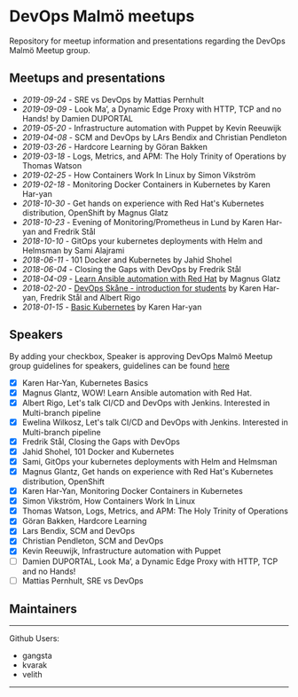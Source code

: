 # DevOps Malmö meetups

Repository for meetup information and presentations regarding the DevOps Malmö Meetup group.

## Meetups and presentations

- *2019-09-24* - SRE vs DevOps by Mattias Pernhult
- *2019-09-09* - Look Ma’, a Dynamic Edge Proxy with HTTP, TCP and no Hands! by Damien DUPORTAL
- *2019-05-20* - Infrastructure automation with Puppet by Kevin Reeuwijk
- *2019-04-08* - SCM and DevOps by LArs Bendix and Christian Pendleton
- *2019-03-26* - Hardcore Learning by Göran Bakken
- *2019-03-18* - Logs, Metrics, and APM: The Holy Trinity of Operations by Thomas Watson
- *2019-02-25* - How Containers Work In Linux by Simon Vikström
- *2019-02-18* - Monitoring Docker Containers in Kubernetes by Karen Har-yan
- *2018-10-30* - Get hands on experience with Red Hat's Kubernetes distribution, OpenShift by Magnus Glatz
- *2018-10-23* - Evening of Monitoring/Prometheus in Lund by Karen Har-yan and Fredrik Stål
- *2018-10-10* - GitOps your kubernetes deployments with Helm and Helmsman by Sami Alajrami
- *2018-06-11* - 101 Docker and Kubernetes by Jahid Shohel
- *2018-06-04* - Closing the Gaps with DevOps by Fredrik Stål
- *2018-04-09* - [Learn Ansible automation with Red Hat](https://goo.gl/ThoJBB) by Magnus Glatz
- *2018-02-20* - [DevOps Skåne - introduction for students](https://goo.gl/K5sbk7) by Karen Har-yan, Fredrik Stål and Albert Rigo
- *2018-01-15* - [Basic Kubernetes](https://goo.gl/GTHwyi) by Karen Har-yan


## Speakers

By adding your checkbox, Speaker is approving DevOps Malmö Meetup group guidelines for speakers, guidelines can be found [here](guidelines.pdf)

- [x] Karen Har-Yan, Kubernetes Basics
- [x] Magnus Glantz, WOW! Learn Ansible automation with Red Hat.
- [x] Albert Rigo, Let's talk CI/CD and DevOps with Jenkins. Interested in Multi-branch pipeline
- [x] Ewelina Wilkosz, Let's talk CI/CD and DevOps with Jenkins. Interested in Multi-branch pipeline
- [x] Fredrik Stål, Closing the Gaps with DevOps
- [x] Jahid Shohel, 101 Docker and Kubernetes
- [x] Sami, GitOps your kubernetes deployments with Helm and Helmsman
- [x] Magnus Glantz, Get hands on experience with Red Hat's Kubernetes distribution, OpenShift
- [x] Karen Har-Yan, Monitoring Docker Containers in Kubernetes
- [x] Simon Vikström, How Containers Work In Linux
- [x] Thomas Watson, Logs, Metrics, and APM: The Holy Trinity of Operations
- [x] Göran Bakken, Hardcore Learning
- [x] Lars Bendix, SCM and DevOps
- [x] Christian Pendleton, SCM and DevOps
- [x] Kevin Reeuwijk, Infrastructure automation with Puppet
- [ ] Damien DUPORTAL, Look Ma’, a Dynamic Edge Proxy with HTTP, TCP and no Hands!
- [ ] Mattias Pernhult, SRE vs DevOps

## Maintainers

---
Github Users:
  - gangsta
  - kvarak
  - velith
---
